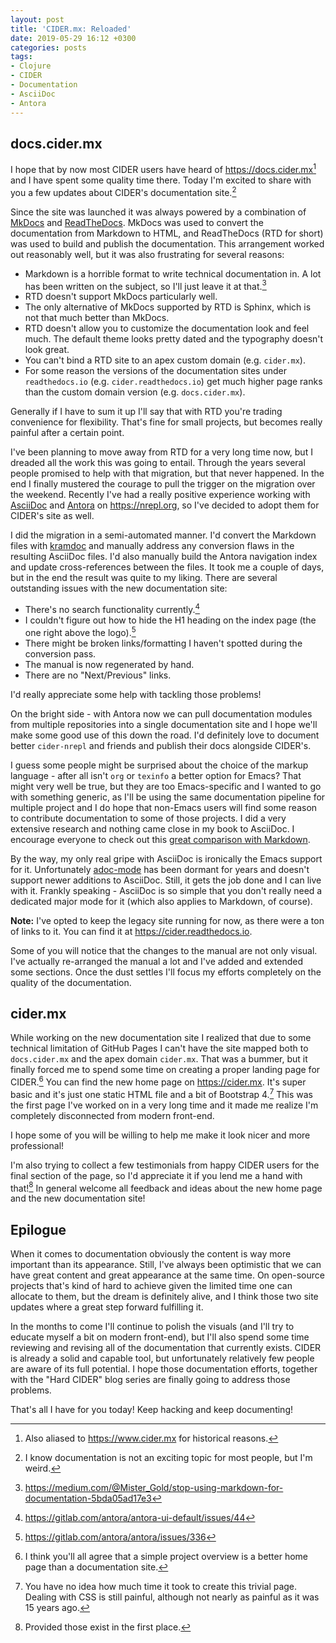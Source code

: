 ```yaml
---
layout: post
title: 'CIDER.mx: Reloaded'
date: 2019-05-29 16:12 +0300
categories: posts
tags:
- Clojure
- CIDER
- Documentation
- AsciiDoc
- Antora
---
```


## docs.cider.mx

I hope that by now most CIDER users have heard of <https://docs.cider.mx>[^1]
and I have spent some quality time there. Today I'm excited to share with you a few
updates about CIDER's documentation site.[^2]

Since the site was launched it was always powered by a combination of [MkDocs](https://www.mkdocs.org/)
and [ReadTheDocs](https://readthedocs.org/). MkDocs was used to convert the documentation from Markdown to
HTML, and ReadTheDocs (RTD for short) was used to build and publish the documentation. This arrangement
worked out reasonably well, but it was also frustrating for several reasons:

* Markdown is a horrible format to write technical documentation in. A lot has been written on the subject, so
I'll just leave it at that.[^3]
* RTD doesn't support MkDocs particularly well.
* The only alternative of MkDocs supported by RTD is Sphinx, which is not that much better than MkDocs.
* RTD doesn't allow you to customize the documentation look and feel much. The default theme looks pretty
dated and the typography doesn't look great.
* You can't bind a RTD site to an apex custom domain (e.g. `cider.mx`).
* For some reason the versions of the documentation sites under `readthedocs.io` (e.g. `cider.readthedocs.io`) get much higher page ranks than the custom domain version (e.g. `docs.cider.mx`).

Generally if I have to sum it up I'll say that with RTD you're trading convenience for flexibility. That's fine for small
projects, but becomes really painful after a certain point.

I've been planning to move away from RTD for a very long time now, but I dreaded all the work this was
going to entail. Through the years several people promised to help with that migration, but that never happened. In the end I finally mustered the courage to pull the trigger on the migration over the weekend.
Recently I've had a really positive experience working with [AsciiDoc](https://asciidoctor.org/) and [Antora](https://antora.org/) on <https://nrepl.org>, so
I've decided to adopt them for CIDER's site as well.

I did the migration in a semi-automated manner. I'd convert the Markdown files with [kramdoc](https://github.com/asciidoctor/kramdown-asciidoc) and manually address
any conversion flaws in the resulting AsciiDoc files. I'd also manually build the Antora navigation index and update cross-references between the files.
It took me a couple of days, but in the end the result was quite to my liking. There are several outstanding issues with the new documentation site:

* There's no search functionality currently.[^4]
* I couldn't figure out how to hide the H1 heading on the index page (the one right above the logo).[^5]
* There might be broken links/formatting I haven't spotted during the conversion pass.
* The manual is now regenerated by hand.
* There are no "Next/Previous" links.

I'd really appreciate some help with tackling those problems!

On the bright side - with Antora now we can pull documentation modules from multiple repositories into a single
documentation site and I hope we'll make some good use of this down the road. I'd definitely love to document
better `cider-nrepl` and friends and publish their docs alongside CIDER's.

I guess some people might be surprised about the choice of the markup language - after all isn't `org` or `texinfo` a better option for
Emacs? That might very well be true, but they are too Emacs-specific and I wanted to go with something generic, as I'll be
using the same documentation pipeline for multiple project and I do hope
that non-Emacs users will find some reason to contribute documentation to some of those projects.
I did a very extensive research and nothing came close in my book to AsciiDoc. I encourage everyone to check out this
[great comparison with Markdown](https://asciidoctor.org/docs/asciidoc-vs-markdown/).

By the way, my only real gripe with AsciiDoc is ironically the Emacs support for it. Unfortunately [adoc-mode](https://github.com/sensorflo/adoc-mode)
has been dormant for years and doesn't support newer additions to AsciiDoc. Still, it gets the job done and I can live with it. Frankly speaking -
AsciiDoc is so simple that you don't really need a dedicated major mode for it (which also applies to Markdown, of course).

**Note:** I've opted to keep the legacy site running for now, as there were a ton of links to it. You can find it at <https://cider.readthedocs.io>.

Some of you will notice that the changes to the manual are not only visual. I've actually re-arranged the manual a lot and I've added and extended some sections.
Once the dust settles I'll focus my efforts completely on the quality of the documentation.

## cider.mx

While working on the new documentation site I realized that due to some technical limitation of GitHub Pages I can't have
the site mapped both to `docs.cider.mx` and the apex domain `cider.mx`. That was a bummer, but it finally forced me to
spend some time on creating a proper landing page for CIDER.[^6] You can find the new home page on <https://cider.mx>.
It's super basic and it's just one static HTML file and a bit of Bootstrap 4.[^7] This was the first page I've worked on
in a very long time and it made me realize I'm completely disconnected from modern front-end.

I hope some of you will be willing to help me make it look nicer and more professional!

I'm also trying to collect a few testimonials from happy CIDER users for the final section of the page, so I'd
appreciate it if you lend me a hand with that![^8] In general welcome all feedback and ideas about the new home page and the new documentation site!

## Epilogue

When it comes to documentation obviously the content is way more important than its appearance.
Still, I've always been optimistic that we can have great content and great appearance at the same time.
On open-source projects that's kind of hard to achieve given the limited time one can allocate to them,
but the dream is definitely alive, and I think those two site updates where a great step forward fulfilling it.

In the months to come I'll continue to polish the visuals (and I'll try to educate myself a bit on modern front-end), but
I'll also spend some time reviewing and revising all of the documentation that currently exists.
CIDER is already a solid and capable tool, but unfortunately relatively few people are aware of its full potential.
I hope those documentation efforts, together with the "Hard CIDER" blog series are finally going to address those problems.

That's all I have for you today! Keep hacking and keep documenting!

[^1]: Also aliased to <https://www.cider.mx> for historical reasons.
[^2]: I know documentation is not an exciting topic for most people, but I'm weird.
[^3]: <https://medium.com/@Mister_Gold/stop-using-markdown-for-documentation-5bda05ad17e3>
[^4]: <https://gitlab.com/antora/antora-ui-default/issues/44>
[^5]: <https://gitlab.com/antora/antora/issues/336>
[^6]: I think you'll all agree that a simple project overview is a better home page than a documentation site.
[^7]: You have no idea how much time it took to create this trivial page. Dealing with CSS is still painful, although not nearly as painful as it was 15 years ago.
[^8]: Provided those exist in the first place.
